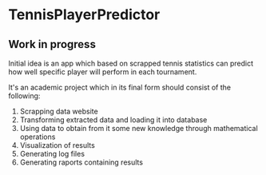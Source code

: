 # TennisPlayerPredictor

## Work in progress
Initial idea is an app which based on scrapped tennis statistics can predict how well specific player will perform in each tournament. 

It's an academic project which in its final form should consist of the following:
1) Scrapping data website
2) Transforming extracted data and loading it into database
3) Using data to obtain from it some new knowledge through mathematical operations
4) Visualization of results
5) Generating log files
6) Generating raports containing results
